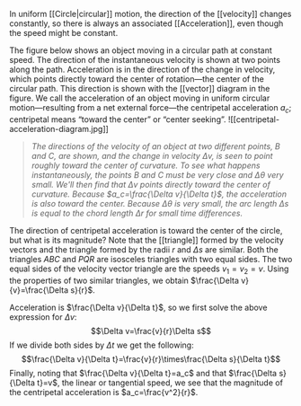 In uniform [[Circle|circular]] motion, the direction of the [[velocity]] changes constantly, so there is always an associated [[Acceleration]], even though the speed might be constant.

The figure below shows an object moving in a circular path at constant speed. The direction of the instantaneous velocity is shown at two points along the path. Acceleration is in the direction of the change in velocity, which points directly toward the center of rotation—the center of the circular path. This direction is shown with the [[vector]] diagram in the figure. We call the acceleration of an object moving in uniform circular motion—resulting from a net external force—the centripetal acceleration $a_c$; centripetal means “toward the center” or “center seeking”.
![[centripetal-acceleration-diagram.jpg]]
> *The directions of the velocity of an object at two different points, $B$ and $C$, are shown, and the change in velocity $\Delta v$, is seen to point roughly toward the center of curvature. To see what happens instantaneously, the points $B$ and $C$ must be very close and $\Delta\theta$ very small. We'll then find that $\Delta v$ points directly toward the center of curvature.
>Because $a_c=\frac{\Delta v}{\Delta t}$, the acceleration is also toward the center. Because $\Delta \theta$ is very small, the arc length $\Delta s$ is equal to the chord length $\Delta r$ for small time differences.*

The direction of centripetal acceleration is toward the center of the circle, but what is its magnitude? Note that the [[triangle]] formed by the velocity vectors and the triangle formed by the radii $r$ and $\Delta s$ are similar. Both the triangles $ABC$ and $PQR$ are isosceles triangles with two equal sides. The two equal sides of the velocity vector triangle are the speeds $v_1=v_2=v$. Using the properties of two similar triangles, we obtain $\frac{\Delta v}{v}=\frac{\Delta s}{r}$.

Acceleration is $\frac{\Delta v}{\Delta t}$, so we first solve the above expression for $\Delta v$:
$$\Delta v=\frac{v}{r}\Delta s$$
If we divide both sides by $\Delta t$ we get the following:
$$\frac{\Delta v}{\Delta t}=\frac{v}{r}\times\frac{\Delta s}{\Delta t}$$
Finally, noting that $\frac{\Delta v}{\Delta t}=a_c$ and that $\frac{\Delta s}{\Delta t}=v$, the linear or tangential speed, we see that the magnitude of the centripetal acceleration is $a_c=\frac{v^2}{r}$.